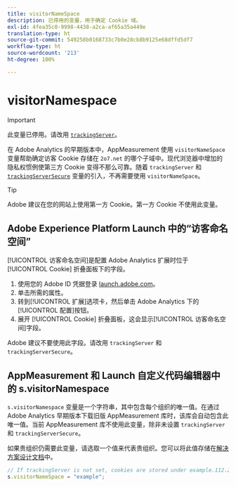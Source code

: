 ```yaml
---
title: visitorNameSpace
description: 已停用的变量，用于确定 Cookie 域。
exl-id: 4fea35c0-9998-4438-a2ca-af65a35a449e
translation-type: ht
source-git-commit: 549258b0168733c7b0e28cb8b9125e68dffd5df7
workflow-type: ht
source-wordcount: '213'
ht-degree: 100%

---
```


# visitorNamespace

>[!IMPORTANT]
>
>此变量已停用。请改用 [`trackingServer`](trackingserver.md)。

在 Adobe Analytics 的早期版本中，AppMeasurement 使用 `visitorNameSpace` 变量帮助确定访客 Cookie 存储在 `2o7.net` 的哪个子域中。现代浏览器中增加的隐私权惯例使第三方 Cookie 变得不那么可靠。随着 `trackingServer` 和 [`trackingServerSecure`](trackingserversecure.md) 变量的引入，不再需要使用 `visitorNameSpace`。

>[!TIP]
>
>Adobe 建议在您的网站上使用第一方 Cookie。第一方 Cookie 不使用此变量。

## Adobe Experience Platform Launch 中的“访客命名空间”

[!UICONTROL 访客命名空间]是配置 Adobe Analytics 扩展时位于 [!UICONTROL Cookie] 折叠面板下的字段。

1. 使用您的 Adobe ID 凭据登录 [launch.adobe.com](https://launch.adobe.com)。
2. 单击所需的属性。
3. 转到[!UICONTROL 扩展]选项卡，然后单击 Adobe Analytics 下的[!UICONTROL 配置]按钮。
4. 展开 [!UICONTROL Cookie] 折叠面板，这会显示[!UICONTROL 访客命名空间]字段。

Adobe 建议不要使用此字段。请改用 `trackingServer` 和 `trackingServerSecure`。

## AppMeasurement 和 Launch 自定义代码编辑器中的 s.visitorNamespace

`s.visitorNamespace` 变量是一个字符串，其中包含每个组织的唯一值。在通过 Adobe Analytics 早期版本下载旧版 AppMeasurement 库时，该库会自动包含此唯一值。当前 AppMeasurement 库不使用此变量，除非未设置 `trackingServer` 和 `trackingServerSecure`。

如果贵组织仍需要此变量，请选取一个值来代表贵组织。您可以将此值存储在[解决方案设计文档](../../prepare/solution-design.md)中。

```js
// If trackingServer is not set, cookies are stored under example.112.2o7.net
s.visitorNameSpace = "example";
```
